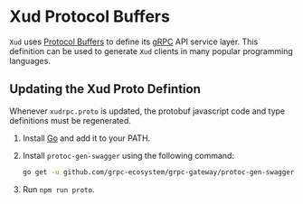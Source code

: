 # Xud Protocol Buffers

`Xud` uses [Protocol Buffers](https://developers.google.com/protocol-buffers/) to define its [gRPC](https://grpc.io/) API service layer. This definition can be used to generate `Xud` clients in many popular programming languages.

## Updating the Xud Proto Defintion

Whenever `xudrpc.proto` is updated, the protobuf javascript code and type definitions must be regenerated.

1. Install [Go](https://golang.org/doc/install) and add it to your PATH.
2. Install `protoc-gen-swagger` using the following command:

    ```bash
    go get -u github.com/grpc-ecosystem/grpc-gateway/protoc-gen-swagger
    ```

3. Run `npm run proto`.

